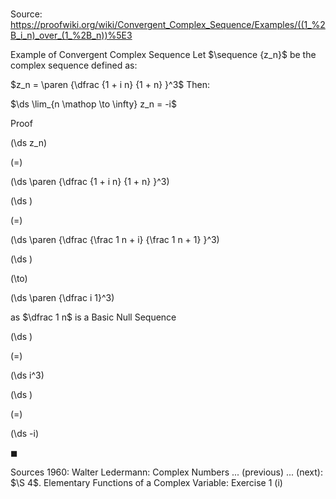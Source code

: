# 

Source: https://proofwiki.org/wiki/Convergent_Complex_Sequence/Examples/((1_%2B_i_n)_over_(1_%2B_n))%5E3

Example of Convergent Complex Sequence
Let $\sequence {z_n}$ be the complex sequence defined as:

$z_n = \paren {\dfrac {1 + i n} {1 + n} }^3$
Then:

$\ds \lim_{n \mathop \to \infty} z_n = -i$


Proof













\(\ds z_n\)

\(=\)







\(\ds \paren {\dfrac {1 + i n} {1 + n} }^3\)




















\(\ds \)

\(=\)







\(\ds \paren {\dfrac {\frac 1 n + i} {\frac 1 n + 1} }^3\)




















\(\ds \)

\(\to\)







\(\ds \paren {\dfrac i 1}^3\)





as $\dfrac 1 n$ is a Basic Null Sequence














\(\ds \)

\(=\)







\(\ds i^3\)




















\(\ds \)

\(=\)







\(\ds -i\)









$\blacksquare$


Sources
1960: Walter Ledermann: Complex Numbers ... (previous) ... (next): $\S 4$. Elementary Functions of a Complex Variable: Exercise $1 \ \text {(i)}$




